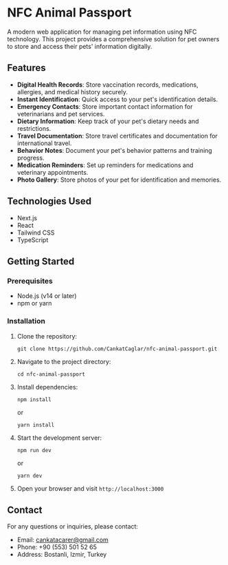 # NFC Animal Passport

A modern web application for managing pet information using NFC technology. This project provides a comprehensive solution for pet owners to store and access their pets' information digitally.

## Features

- **Digital Health Records**: Store vaccination records, medications, allergies, and medical history securely.
- **Instant Identification**: Quick access to your pet's identification details.
- **Emergency Contacts**: Store important contact information for veterinarians and pet services.
- **Dietary Information**: Keep track of your pet's dietary needs and restrictions.
- **Travel Documentation**: Store travel certificates and documentation for international travel.
- **Behavior Notes**: Document your pet's behavior patterns and training progress.
- **Medication Reminders**: Set up reminders for medications and veterinary appointments.
- **Photo Gallery**: Store photos of your pet for identification and memories.

## Technologies Used

- Next.js
- React
- Tailwind CSS
- TypeScript

## Getting Started

### Prerequisites

- Node.js (v14 or later)
- npm or yarn

### Installation

1. Clone the repository:
   ```
   git clone https://github.com/CankatCaglar/nfc-animal-passport.git
   ```

2. Navigate to the project directory:
   ```
   cd nfc-animal-passport
   ```

3. Install dependencies:
   ```
   npm install
   ```
   or
   ```
   yarn install
   ```

4. Start the development server:
   ```
   npm run dev
   ```
   or
   ```
   yarn dev
   ```

5. Open your browser and visit `http://localhost:3000`

## Contact

For any questions or inquiries, please contact:
- Email: cankatacarer@gmail.com
- Phone: +90 (553) 501 52 65
- Address: Bostanli, Izmir, Turkey
